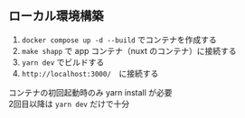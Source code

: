 ## ローカル環境構築
1. `docker compose up -d --build` でコンテナを作成する
2. `make shapp` で app コンテナ（nuxt のコンテナ）に接続する
3. `yarn dev` でビルドする
4. `http://localhost:3000/`　に接続する

コンテナの初回起動時のみ yarn install が必要  
2回目以降は `yarn dev` だけで十分
